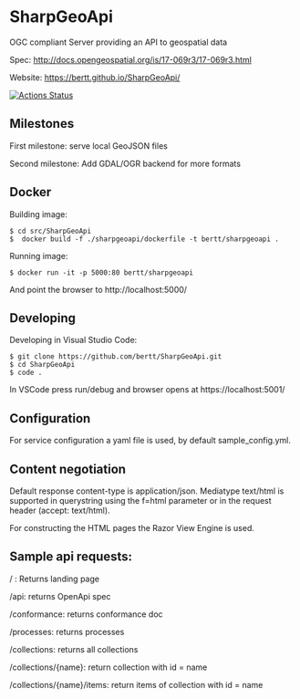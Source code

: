 # SharpGeoApi

OGC compliant Server providing an API to geospatial data 

Spec: http://docs.opengeospatial.org/is/17-069r3/17-069r3.html

Website: https://bertt.github.io/SharpGeoApi/

[![Actions Status](https://github.com/bertt/SharpGeoApi/workflows/SharpGeoApi%20build/badge.svg)](https://github.com/bertt/SharpGeoApi/actions)


## Milestones

First milestone: serve local GeoJSON files 

Second milestone: Add GDAL/OGR backend for more formats 

## Docker 

Building image: 

```
$ cd src/SharpGeoApi
$  docker build -f ./sharpgeoapi/dockerfile -t bertt/sharpgeoapi .
```

Running image:

```
$ docker run -it -p 5000:80 bertt/sharpgeoapi 
```

And point the browser to http://localhost:5000/

## Developing

Developing in Visual Studio Code:

```
$ git clone https://github.com/bertt/SharpGeoApi.git
$ cd SharpGeoApi
$ code .
```

In VSCode press run/debug and browser opens at https://localhost:5001/

## Configuration

For service configuration a yaml file is used, by default sample_config.yml.


## Content negotiation

Default response content-type is application/json. Mediatype text/html is supported in querystring using the f=html parameter or in the request header (accept: text/html).

For constructing the HTML pages the Razor View Engine is used.

## Sample api requests:

/ : Returns landing page

/api: returns OpenApi spec

/conformance: returns conformance doc

/processes: returns processes 

/collections: returns all collections

/collections/{name}: return collection with id = name

/collections/{name}/items: return items of collection with id = name
